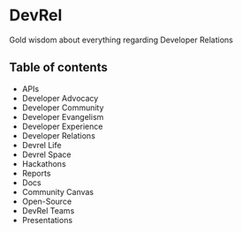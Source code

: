 # DevRel

Gold wisdom about everything regarding Developer Relations

## Table of contents

- APIs
- Developer Advocacy
- Developer Community
- Developer Evangelism
- Developer Experience
- Developer Relations
- Devrel Life
- Devrel Space
- Hackathons
- Reports
- Docs
- Community Canvas
- Open-Source
- DevRel Teams
- Presentations
